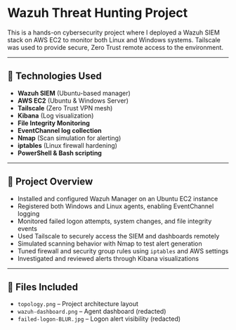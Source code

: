 # Wazuh Threat Hunting Project

This is a hands-on cybersecurity project where I deployed a Wazuh SIEM stack on AWS EC2 to monitor both Linux and Windows systems. Tailscale was used to provide secure, Zero Trust remote access to the environment.

---

## 🔧 Technologies Used
- **Wazuh SIEM** (Ubuntu-based manager)
- **AWS EC2** (Ubuntu & Windows Server)
- **Tailscale** (Zero Trust VPN mesh)
- **Kibana** (Log visualization)
- **File Integrity Monitoring**
- **EventChannel log collection**
- **Nmap** (Scan simulation for alerting)
- **iptables** (Linux firewall hardening)
- **PowerShell & Bash scripting**

---

## 📌 Project Overview
- Installed and configured Wazuh Manager on an Ubuntu EC2 instance
- Registered both Windows and Linux agents, enabling EventChannel logging
- Monitored failed logon attempts, system changes, and file integrity events
- Used Tailscale to securely access the SIEM and dashboards remotely
- Simulated scanning behavior with Nmap to test alert generation
- Tuned firewall and security group rules using `iptables` and AWS settings
- Investigated and reviewed alerts through Kibana visualizations

---

## 📁 Files Included
- `topology.png` – Project architecture layout
- `wazuh-dashboard.png` – Agent dashboard (redacted)
- `failed-logon-BLUR.jpg` – Logon alert visibility (redacted)
